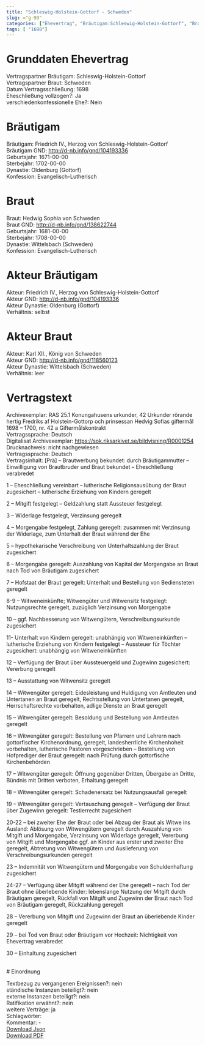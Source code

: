 ```yaml
---
title: "Schleswig-Holstein-Gottorf - Schweden"
slug: ="g-99"
categories: ["Ehevertrag", "Bräutigam:Schleswig-Holstein-Gottorf", "Braut: Schweden", "Eheschließung vollzogen?:Ja", "verschiedenkonfessionelle Ehe?:Nein", "Dynastie Bräutigam:Oldenburg (Gottorf)", "Akteur Bräutigam:Friedrich IV., Herzog von Schleswig-Holstein-Gottorf", "Akteur Braut:Karl XII., König von Schweden", "Textbezug?:nein", "Ständisch?:nein", "Ratifikation?:nein", "Sonstiges?:ja", "Bräutigam:Schleswig-Holstein-Gottorf", "Braut: Schweden"]
tags: [ "1698"]
---
```

<!--more-->

# Grunddaten Ehevertrag

Vertragspartner Bräutigam: Schleswig-Holstein-Gottorf<br>
Vertragspartner Braut: Schweden<br>
Datum Vertragsschließung: 1698<br>
Eheschließung vollzogen?: Ja<br>
verschiedenkonfessionelle Ehe?: Nein<br>
# Bräutigam

Bräutigam: Friedrich IV., Herzog von Schleswig-Holstein-Gottorf<br>
Bräutigam GND: http://d-nb.info/gnd/104193336<br>
Geburtsjahr: 1671-00-00<br>
Sterbejahr: 1702-00-00<br>
Dynastie: Oldenburg (Gottorf)<br>
Konfession: Evangelisch-Lutherisch<br>
# Braut

Braut: Hedwig Sophia von Schweden<br>
Braut GND: http://d-nb.info/gnd/138622744<br>
Geburtsjahr: 1681-00-00<br>
Sterbejahr: 1708-00-00<br>
Dynastie: Wittelsbach (Schweden)<br>
Konfession: Evangelisch-Lutherisch<br>
# Akteur Bräutigam

Akteur: Friedrich IV., Herzog von Schleswig-Holstein-Gottorf<br>
Akteur GND: http://d-nb.info/gnd/104193336<br>
Akteur Dynastie: Oldenburg (Gottorf)<br>
Verhältnis: selbst<br>
# Akteur Braut

Akteur: Karl XII., König von Schweden<br>
Akteur GND: http://d-nb.info/gnd/118560123<br>
Akteur Dynastie: Wittelsbach (Schweden)<br>
Verhältnis: leer<br>
# Vertragstext

Archivexemplar: RAS 25.1 Konungahusens urkunder, 42 Urkunder rörande hertig Fredriks af Holstein-Gottorp och prinsessan Hedvig Sofias giftermål 1698 – 1700, nr. 42 a Giftermålskontrakt<br>
Vertragssprache: Deutsch<br>
Digitalisat Archivexemplar: https://sok.riksarkivet.se/bildvisning/R0001254<br>
Drucknachweis: nicht nachgewiesen<br>
Vertragssprache: Deutsch<br>
Vertragsinhalt: [Prä] – Brautwerbung bekundet: durch Bräutigammutter – Einwilligung von Brautbruder und Braut bekundet – Eheschließung verabredet

1 – Eheschließung vereinbart – lutherische Religionsausübung der Braut zugesichert – lutherische Erziehung von Kindern geregelt

2 – Mitgift festgelegt – Geldzahlung statt Aussteuer festgelegt

3 – Widerlage festgelegt, Verzinsung geregelt

4 – Morgengabe festgelegt, Zahlung geregelt: zusammen mit Verzinsung der Widerlage, zum Unterhalt der Braut während der Ehe

5 – hypothekarische Verschreibung von Unterhaltszahlung der Braut zugesichert

6 – Morgengabe geregelt: Auszahlung von Kapital der Morgengabe an Braut nach Tod von Bräutigam zugesichert

7 – Hofstaat der Braut geregelt: Unterhalt und Bestellung von Bediensteten geregelt

8-9 – Witweneinkünfte; Witwengüter und Witwensitz festgelegt: Nutzungsrechte geregelt, zuzüglich Verzinsung von Morgengabe

10 – ggf. Nachbesserung von Witwengütern, Verschreibungsurkunde zugesichert

11- Unterhalt von Kindern geregelt: unabhängig von Witweneinkünften – lutherische Erziehung von Kindern festgelegt – Aussteuer für Töchter zugesichert: unabhängig von Witweneinkünften

12 – Verfügung der Braut über Aussteuergeld und Zugewinn zugesichert: Vererbung geregelt

13 – Ausstattung von Witwensitz geregelt

14 – Witwengüter geregelt: Eidesleistung und Huldigung von Amtleuten und Untertanen an Braut geregelt, Rechtsstellung von Untertanen geregelt, Herrschaftsrechte vorbehalten, adlige Dienste an Braut geregelt

15 – Witwengüter geregelt: Besoldung und Bestellung von Amtleuten geregelt

16 – Witwengüter geregelt: Bestellung von Pfarrern und Lehrern nach gottorfischer Kirchenordnung, geregelt, landesherrliche Kirchenhoheit vorbehalten, lutherische Pastoren vorgeschrieben – Bestellung von Hofprediger der Braut geregelt: nach Prüfung durch gottorfische Kirchenbehörden

17 – Witwengüter geregelt: Öffnung gegenüber Dritten, Übergabe an Dritte, Bündnis mit Dritten verboten, Erhaltung geregelt

18 – Witwengüter geregelt: Schadenersatz bei Nutzungsausfall geregelt

19 – Witwengüter geregelt: Vertauschung geregelt – Verfügung der Braut über Zugewinn geregelt: Testierrecht zugesichert

20-22 – bei zweiter Ehe der Braut oder bei Abzug der Braut als Witwe ins Ausland: Ablösung von Witwengütern geregelt durch Auszahlung von Mitgift und Morgengabe, Verzinsung von Widerlage geregelt, Vererbung von Mitgift und Morgengabe ggf. an Kinder aus erster und zweiter Ehe geregelt, Abtretung von Witwengütern und Auslieferung von Verschreibungsurkunden geregelt

23 – Indemnität von Witwengütern und Morgengabe von Schuldenhaftung zugesichert

24-27 – Verfügung über Mitgift während der Ehe geregelt – nach Tod der Braut ohne überlebende Kinder: lebenslange Nutzung der Mitgift durch Bräutigam geregelt, Rückfall von Mitgift und Zugewinn der Braut nach Tod von Bräutigam geregelt, Rückzahlung geregelt

28 – Vererbung von Mitgift und Zugewinn der Braut an überlebende Kinder geregelt

29 – bei Tod von Braut oder Bräutigam vor Hochzeit: Nichtigkeit von Ehevertrag verabredet

30 – Einhaltung zugesichert

<br>
# Einordnung

Textbezug zu vergangenen Ereignissen?: nein<br>
ständische Instanzen beteiligt?: nein<br>
externe Instanzen beteiligt?: nein<br>
Ratifikation erwähnt?: nein<br>
weitere Verträge: ja<br>
Schlagwörter: <br>
Kommentar: -<br>
[Download Json](/vertraege/vertrag-99.json)<br>
[Download PDF](/vertraege/v188.pdf)